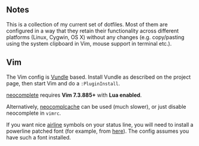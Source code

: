 Notes
-----

This is a collection of my current set of dotfiles. Most of them are configured in a
way that they retain their
functionality across different platforms (Linux, Cygwin, OS X) without any changes (e.g. copy/pasting using the system clipboard in Vim, mouse support in terminal etc.).

Vim
---

The Vim config is [Vundle](https://github.com/gmarik/Vundle.vim) based.
Install Vundle as described on the project page, then start Vim and do a
`:PluginInstall`.

[neocomplete](https://github.com/Shougo/neocomplete.vim) requires **Vim
7.3.885+** with **Lua enabled**.

Alternatively, [neocomplcache](https://github.com/Shougo/neocomplcache.vim)
can be used (much slower), or just disable neocomplete in `vimrc`.

If you want nice [airline](https://github.com/bling/vim-airline) symbols on
your status line, you will need to install a powerline patched font (for
example, from [here](https://github.com/Lokaltog/powerline-fonts)). The config
assumes you have such a font installed.

